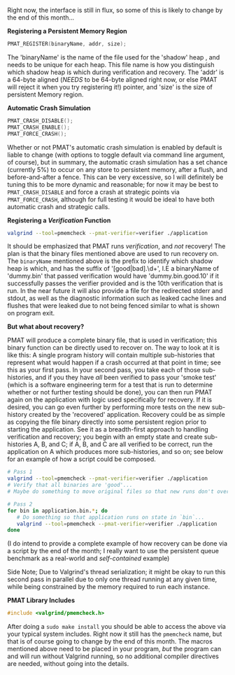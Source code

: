 Right now, the interface is still in flux, so some of this is likely to change by the end of this month...

**Registering a Persistent Memory Region**

```c
PMAT_REGISTER(binaryName, addr, size);
```

The 'binaryName' is the name of the file used for the 'shadow' heap , and needs to be unique for
each heap. This file name is how you distinguish which shadow heap is which during verification
and recovery. The 'addr' is a 64-byte aligned (_NEEDS_ to be 64-byte aligned right now, or else
PMAT will reject it when you try registering it!) pointer, and 'size' is the size of persistent
Memory region.

**Automatic Crash Simulation**

```c
PMAT_CRASH_DISABLE();
PMAT_CRASH_ENABLE();
PMAT_FORCE_CRASH();
```

Whether or not PMAT's automatic crash simulation is enabled by default is liable
to change (with options to toggle default via command line argument, of course),
but in summary, the automatic crash simulation has a set chance (currently 5%)
to occur on any store to persistent memory, after a flush, and before-and-after
a fence. This can be very excessive, so I will definitely be tuning this to be more
dynamic and reasonable; for now it may be best to `PMAT_CRASH_DISABLE` and
force a crash at strategic points via `PMAT_FORCE_CRASH`, although for full
testing it would be ideal to have both automatic crash and strategic calls.

**Registering a _Verification_ Function**

```bash
valgrind --tool=pmemcheck --pmat-verifier=verifier ./application
```

It should be emphasized that PMAT runs _verification_, and _not_ recovery!
The plan is that the binary files mentioned above are used to run recovery on.
The `binaryName` mentioned above is the prefix to identify which shadow heap
is which, and has the suffix of '[good|bad].\d+', I.E a binaryName of 'dummy.bin'
that passed verification would have 'dummy.bin.good.10' if it successfully passes
the verifier provided and is the 10th verification that is run. In the near future
it will also provide a file for the redirected stderr and stdout, as well as the diagnostic
information such as leaked cache lines and flushes that were leaked due to not being fenced
similar to what is shown on program exit.

**But what about recovery?**

PMAT will produce a complete binary file, that is used in verification; this binary
function can be directly used to recover on. The way to look at it is like this:
A single program history will contain multiple sub-histories that represent what would
happen if a crash occurred at that point in time; see this as your first pass.
In your second pass, you take each of those sub-histories, and if you they have _all_ been
verified to pass your 'smoke test' (which is a software engineering term for a test that is run
to determine whether or not further testing should be done), you can then run PMAT again
on the application with logic used specifically for recovery. If it is desired, you can go even
further by performing more tests on the new sub-history created by the 'recovered' application.
Recovery could be as simple as copying the file binary directly into some persistent region
prior to starting the application. See it as a breadth-first approach to handling verification and
recovery; you begin with an empty state and create sub-histories A, B, and C; if A, B, and C
are all verified  to be correct, run the application on A which produces more sub-histories,
and so on; see below for an example of how a script could be composed.

```bash
# Pass 1
valgrind --tool=pmemcheck --pmat-verifier=verifier ./application
# Verify that all binaries are 'good'...
# Maybe do something to move original files so that new runs don't overwrite...

# Pass 2
for bin in application.bin.*; do
   # Do something so that application runs on state in `bin`...
   valgrind --tool=pmemcheck --pmat-verifier=verifier ./application
done
```

(I do intend to provide a complete example of how recovery can be done via a script
by the end of the month; I really want to use the persistent queue benchmark as a real-world
and _self-contained_ example)

Side Note; Due to Valgrind's thread serialization; it might be okay to run this second pass in
parallel due to only one thread running at any given time, while being constrained by the
memory required to run each instance.

**PMAT Library Includes**

```c
#include <valgrind/pmemcheck.h>
```

After doing a `sudo make install` you should be able to access the above via your
typical system includes. Right now it still has the `pmemcheck` name, but that is of
course going to change by the end of this month. The macros mentioned above
need to be placed in your program, _but_ the program can and will run without
Valgrind running, so no additional compiler directives are needed, without going
into the details.
